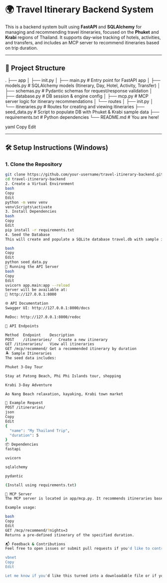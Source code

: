 # 🌍 Travel Itinerary Backend System

This is a backend system built using **FastAPI** and **SQLAlchemy** for managing and recommending travel itineraries, focused on the **Phuket** and **Krabi** regions of Thailand. It supports day-wise tracking of hotels, activities, and transfers, and includes an MCP server to recommend itineraries based on trip duration.

---

## 📁 Project Structure

. ├── app │ ├── init.py │ ├── main.py # Entry point for FastAPI app │ ├── models.py # SQLAlchemy models (Itinerary, Day, Hotel, Activity, Transfer) │ ├── schemas.py # Pydantic schemas for request/response validation │ ├── database.py # DB session & engine config │ ├── mcp.py # MCP server logic for itinerary recommendations │ └── routes │ ├── init.py │ └── itineraries.py # Routes for creating and viewing itineraries ├── seed_data.py # Script to populate DB with Phuket & Krabi sample data ├── requirements.txt # Python dependencies └── README.md # You are here!

yaml
Copy
Edit

---

## 🛠 Setup Instructions (Windows)

### 1. Clone the Repository

```bash
git clone https://github.com/your-username/travel-itinerary-backend.git
cd travel-itinerary-backend
2. Create a Virtual Environment
bash
Copy
Edit
python -m venv venv
venv\Scripts\activate
3. Install Dependencies
bash
Copy
Edit
pip install -r requirements.txt
4. Seed the Database
This will create and populate a SQLite database travel.db with sample itineraries.

bash
Copy
Edit
python seed_data.py
🚀 Running the API Server
bash
Copy
Edit
uvicorn app.main:app --reload
Server will be available at:
📍 http://127.0.0.1:8000

🌐 API Documentation
Swagger UI: http://127.0.0.1:8000/docs

ReDoc: http://127.0.0.1:8000/redoc

🧩 API Endpoints

Method	Endpoint	Description
POST	/itineraries/	Create a new itinerary
GET	/itineraries/	View all itineraries
GET	/mcp/recommend/	Get a recommended itinerary by duration
🏝 Sample Itineraries
The seed data includes:

Phuket 3-Day Tour

Stay at Patong Beach, Phi Phi Islands tour, shopping

Krabi 3-Day Adventure

Ao Nang Beach relaxation, kayaking, Krabi town market

🧾 Example Request
POST /itineraries/
json
Copy
Edit
{
  "name": "My Thailand Trip",
  "duration": 5
}
📦 Dependencies
fastapi

uvicorn

sqlalchemy

pydantic

(Install using requirements.txt)

🧠 MCP Server
The MCP server is located in app/mcp.py. It recommends itineraries based on the requested number of nights.

Example usage:

bash
Copy
Edit
GET /mcp/recommend/?nights=3
Returns a pre-defined itinerary of the specified duration.

📬 Feedback & Contributions
Feel free to open issues or submit pull requests if you'd like to contribute!

vbnet
Copy
Edit

Let me know if you'd like this turned into a downloadable file or if you want GitHub badges or styling enhancements added.
